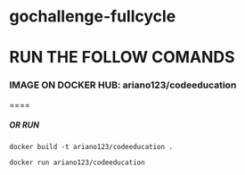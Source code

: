 # gochallenge-fullcycle

# RUN THE FOLLOW COMANDS

### IMAGE ON DOCKER HUB: ariano123/codeeducation

====
##### OR RUN 
``
docker build -t ariano123/codeeducation .
``

``
docker run ariano123/codeeducation
``
